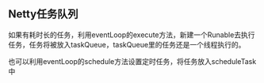 ## Netty任务队列

如果有耗时长的任务，利用eventLoop的execute方法，新建一个Runable去执行任务，任务将被放入taskQueue，taskQueue里的任务还是一个线程执行的。

也可以利用eventLoop的schedule方法设置定时任务，将任务放入scheduleTask中

